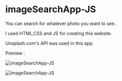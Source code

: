 # imageSearchApp-JS

You can search for whatever photo you want to see..

I used HTML,CSS and JS for creating this website.

Unsplash.com's API was used in this app.


Preview : 


![imageSearchApp-JS](https://github.com/mhakby/imageSearchApp-JS/assets/123645842/de586b29-9f95-4084-98f2-254ee338c206)





![imageSearchApp-JS](https://github.com/mhakby/imageSearchApp-JS/assets/123645842/d55daf21-975f-4f6e-b966-a49fcb25be7b)
